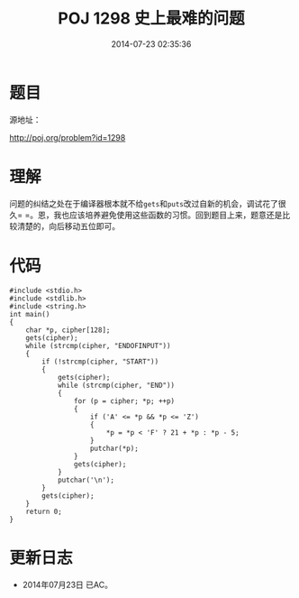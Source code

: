 ﻿---
title: POJ 1298 史上最难的问题
date: 2014-07-23 02:35:36
categories: Exercise
toc: true
---
# 题目
源地址：

http://poj.org/problem?id=1298

# 理解
问题的纠结之处在于编译器根本就不给`gets`和`puts`改过自新的机会，调试花了很久= =。恩，我也应该培养避免使用这些函数的习惯。回到题目上来，题意还是比较清楚的，向后移动五位即可。

<!-- more -->

# 代码

```
#include <stdio.h>
#include <stdlib.h>
#include <string.h>
int main()
{
    char *p, cipher[128];
    gets(cipher);
    while (strcmp(cipher, "ENDOFINPUT"))
    {
        if (!strcmp(cipher, "START"))
        {
            gets(cipher);
            while (strcmp(cipher, "END"))
            {
                for (p = cipher; *p; ++p)
                {
                    if ('A' <= *p && *p <= 'Z')
                    {
                        *p = *p < 'F' ? 21 + *p : *p - 5;
                    }
                    putchar(*p);
                }
                gets(cipher);
            }
            putchar('\n');
        }
        gets(cipher);
    }
    return 0;
}

```

# 更新日志
- 2014年07月23日 已AC。